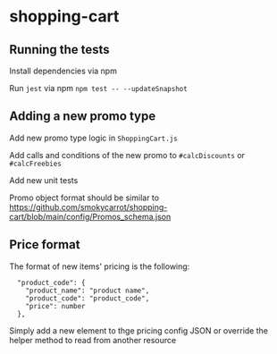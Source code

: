 # shopping-cart

## Running the tests

Install dependencies via npm

Run `jest` via npm `npm test -- --updateSnapshot`

## Adding a new promo type

Add new promo type logic in `ShoppingCart.js`

Add calls and conditions of the new promo to `#calcDiscounts` or `#calcFreebies`

Add new unit tests

Promo object format should be similar to https://github.com/smokycarrot/shopping-cart/blob/main/config/Promos_schema.json

## Price format

The format of new items' pricing is the following:
```
  "product_code": {
    "product_name": "product name",
    "product_code": "product_code",
    "price": number
  },
```
Simply add a new element to thge pricing config JSON or override the helper method to read from another resource

